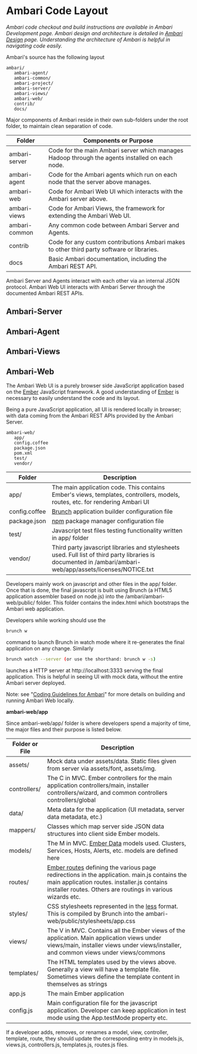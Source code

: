 # Ambari Code Layout

_Ambari code checkout and build instructions are available in Ambari Development page._
_Ambari design and architecture is detailed in [Ambari Design](../ambari-design/index.md) page._
_Understanding the architecture of Ambari is helpful in navigating code easily._

Ambari's source has the following layout

```
ambari/
   ambari-agent/
   ambari-common/
   ambari-project/
   ambari-server/
   ambari-views/
   ambari-web/
   contrib/
   docs/
```

Major components of Ambari reside in their own sub-folders under the root folder, to maintain clean separation of code.

Folder | Components or Purpose
------|---------------------
ambari-server | Code for the main Ambari server which manages Hadoop through the agents installed on each node.
ambari-agent  | Code for the Ambari agents which run on each node that the server above manages.
ambari-web    | Code for Ambari Web UI which interacts with the Ambari server above.
ambari-views  | Code for Ambari Views, the framework for extending the Ambari Web UI.
ambari-common | Any common code between Ambari Server and Agents.
contrib       | Code for any custom contributions Ambari makes to other third party software or libraries.
docs          | Basic Ambari documentation, including the Ambari REST API.

Ambari Server and Agents interact with each other via an internal JSON protocol.
Ambari Web UI interacts with Ambari Server through the documented Ambari REST APIs.

## Ambari-Server

## Ambari-Agent

## Ambari-Views

## Ambari-Web

The Ambari Web UI is a purely browser side JavaScript application based on the [Ember](http://emberjs.com/) JavaScript framework. A good understanding of [Ember](http://emberjs.com/)  is necessary to easily understand the code and its layout.

Being a pure JavaScript application, all UI is rendered locally in browser; with data coming from the Ambari REST APIs provided by the Ambari Server.

```
ambari-web/
   app/
   config.coffee
   package.json
   pom.xml
   test/
   vendor/
```

Folder | Description
------|---------------------
app/          |The main application code. This contains Ember's views, templates, controllers, models, routes, etc. for rendering Ambari UI
config.coffee |[Brunch](http://brunch.io/) application builder configuration file
package.json  |[npm](https://npmjs.org/) package manager configuration file
test/         |Javascript test files testing functionality written in app/ folder
vendor/       |Third party javascript libraries and stylesheets used. Full list of third party libraries is documented in /ambari/ambari-web/app/assets/licenses/NOTICE.txt

Developers mainly work on javascript and other files in the app/ folder. Once that is done, the final javascript is built using Brunch (a HTML5 application assembler based on node.js) into the /ambari/ambari-web/public/ folder. This folder contains the index.html which bootstraps the Ambari web application.

Developers while working should use the

```bash
brunch w
```

command to launch Brunch in watch mode where it re-generates the final application on any change. Similarly

```bash
brunch watch --server (or use the shorthand: brunch w -s)
```

launches a HTTP server at http://localhost:3333 serving the final application. This is helpful in seeing UI with mock data, without the entire Ambari server deployed.

Note: see "[Coding Guidelines for Ambari](./coding-guidelines-for-ambari.md)" for more details on building and running Ambari Web locally.

**ambari-web/app**

Since ambari-web/app/ folder is where developers spend a majority of time, the major files and their purpose is listed below.

Folder or File | Description
------|---------------------
assets/      |  Mock data under assets/data. Static files given from server via assets/font, assets/img.
controllers/ |  The C in MVC. Ember controllers for the main application controllers/main, installer controllers/wizard, and common controllers controllers/global
data/        |  Meta data for the application (UI metadata, server data metadata, etc.)
mappers/     |  Classes which map server side JSON data structures into client side Ember models.
models/      |  The M in MVC. [Ember Data](http://emberjs.com/guides/models/) models used. Clusters, Services, Hosts, Alerts, etc. models are defined here
routes/      |  [Ember routes](http://emberjs.com/guides/routing/) defining the various page redirections in the application. main.js contains the main application routes. installer.js contains installer routes. Others are routings in various wizards etc.
styles/   |  CSS stylesheets represented in the [less](http://lesscss.org/) format. This is compiled by Brunch into the ambari-web/public/stylesheets/app.css
views/    |  The V in MVC. Contains all the Ember views of the application. Main application views under views/main, installer views under views/installer, and common views under views/commons
templates/ | The HTML templates used by the views above. Generally a view will have a template file. Sometimes views define the template content in themselves as strings
app.js     | The main Ember application
config.js  | Main configuration file for the javascript application. Developer can keep application in test mode using the App.testMode property etc.

If a developer adds, removes, or renames a model, view, controller, template, route, they should update the corresponding entry in models.js, views.js, controllers.js, templates.js, routes.js files.
